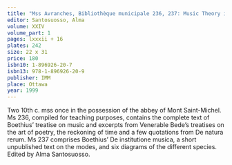 ```yaml
---
title: "Mss Avranches, Bibliothèque municipale 236, 237: Music Theory in Mediaeval Normandy, Volume 1: Boethius’ De Institutione Musica"
editor: Santosuosso, Alma
volume: XXIV
volume_part: 1
pages: lxxxii + 16
plates: 242
size: 22 x 31
price: 180
isbn10: 1-896926-20-7
isbn13: 978-1-896926-20-9
publisher: IMM
place: Ottawa
year: 1999
---
```

Two 10th c. mss once in the possession of the abbey of Mont Saint-Michel. Ms 236, compiled for teaching purposes, contains the complete text of Boethius’ treatise on music and excerpts from Venerable Bede’s treatises on the art of poetry, the reckoning of time and a few quotations from De natura rerum. Ms 237 comprises Boethius’ De institutione musica, a short unpublished text on the modes, and six diagrams of the different species. Edited by Alma Santosuosso.

